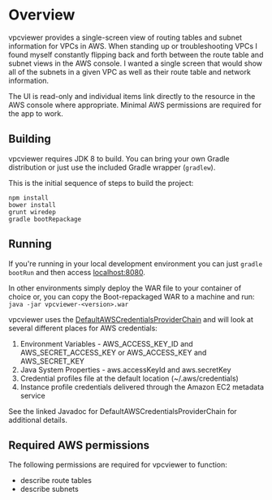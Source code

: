 Overview
==========================

vpcviewer provides a single-screen view of routing tables and subnet information for VPCs in AWS. When standing up or troubleshooting VPCs I found myself constantly flipping back and forth between the route table and subnet views in the AWS console. I wanted a single screen that would show all of the subnets in a given VPC as well as their route table and network information.

The UI is read-only and individual items link directly to the resource in the AWS console where appropriate. Minimal AWS permissions are required for the app to work.


Building
--------

vpcviewer requires JDK 8 to build. You can bring your own Gradle distribution or just use the included Gradle wrapper (`gradlew`).

This is the initial sequence of steps to build the project:

```
npm install
bower install
grunt wiredep
gradle bootRepackage
```


Running
-------

If you're running in your local development environment you can just `gradle bootRun` and then access [localhost:8080](http://localhost:8080).

In other environments simply deploy the WAR file to your container of choice or, you can copy the Boot-repackaged WAR to a machine and run: `java -jar vpcviewer-<version>.war`

vpcviewer uses the [DefaultAWSCredentialsProviderChain](http://docs.aws.amazon.com/AWSJavaSDK/latest/javadoc/com/amazonaws/auth/DefaultAWSCredentialsProviderChain.html) and will look at several different places for AWS credentials:

1. Environment Variables - AWS_ACCESS_KEY_ID and AWS_SECRET_ACCESS_KEY or AWS_ACCESS_KEY and AWS_SECRET_KEY
2. Java System Properties - aws.accessKeyId and aws.secretKey
3. Credential profiles file at the default location (~/.aws/credentials)
4. Instance profile credentials delivered through the Amazon EC2 metadata service

See the linked Javadoc for DefaultAWSCredentialsProviderChain for additional details.


Required AWS permissions
------------------------

The following permissions are required for vpcviewer to function:
- describe route tables
- describe subnets

